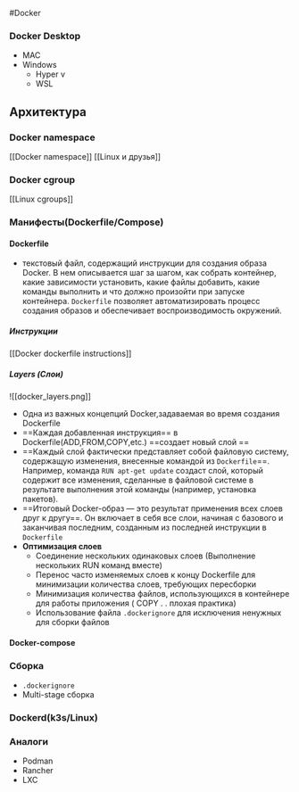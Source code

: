 #Docker
### Docker Desktop
- MAC
- Windows
	- Hyper v
	- WSL

## Архитектура
### Docker namespace 
[[Docker namespace]]
[[Linux и друзья]]
### Docker cgroup
[[Linux cgroups]]
### Манифесты(Dockerfile/Compose)
#### **Dockerfile**
- текстовый файл, содержащий инструкции для создания образа Docker. В нем описывается шаг за шагом, как собрать контейнер, какие зависимости установить, какие файлы добавить, какие команды выполнить и что должно произойти при запуске контейнера. `Dockerfile` позволяет автоматизировать процесс создания образов и обеспечивает воспроизводимость окружений.
##### Инструкции 
[[Docker dockerfile instructions]]
##### Layers (Слои)

![[docker_layers.png]]
- Одна из важных концепций Docker,задаваемая во время создания Dockerfile
- ==Каждая добавленная инструкция== в Dockerfile(ADD,FROM,COPY,etc.) ==создает новый слой ==
- ==Каждый слой фактически представляет собой файловую систему, содержащую изменения, внесенные командой из `Dockerfile`==. Например, команда `RUN apt-get update` создаст слой, который содержит все изменения, сделанные в файловой системе в результате выполнения этой команды (например, установка пакетов).
- ==Итоговый Docker-образ — это результат применения всех слоев друг к другу==. Он включает в себя все слои, начиная с базового и заканчивая последним, созданным из последней инструкции в `Dockerfile`
- **Оптимизация слоев**
	- Соединение нескольких одинаковых слоев (Выполнение нескольких RUN команд вместе)
	- Перенос часто изменяемых слоев к концу Dockerfile для минимизации количества слоев, требующих пересборки
	- Минимизация количества файлов, использующихся в контейнере для работы приложения ( COPY . . плохая практика)
	- Использование файла `.dockerignore` для исключения ненужных для сборки файлов
#### **Docker-compose**
### Cборка
- `.dockerignore`
- Multi-stage сборка
### Dockerd(k3s/Linux)
### Аналоги
- Podman
- Rancher
- LXC